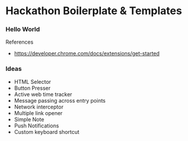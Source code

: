 # Hackathon Boilerplate & Templates

### Hello World

References
- https://developer.chrome.com/docs/extensions/get-started


### Ideas
- HTML Selector
- Button Presser
- Active web time tracker
- Message passing across entry points
- Network interceptor
- Multiple link opener
- Simple Note
- Push Notifications
- Custom keyboard shortcut